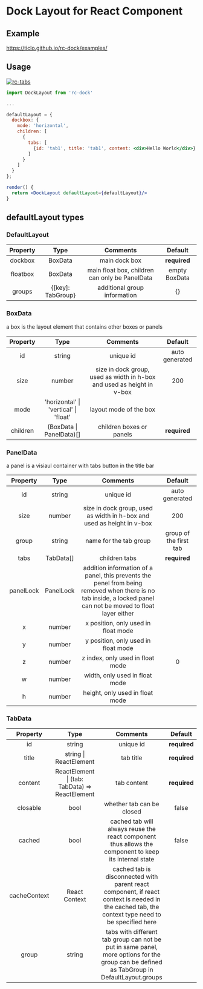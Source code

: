 # Dock Layout for React Component

## Example
https://ticlo.github.io/rc-dock/examples/

## Usage

[![rc-tabs](https://nodei.co/npm/rc-dock.png)](https://npmjs.org/package/rc-dock)

```jsx
import DockLayout from 'rc-dock'

...

defaultLayout = {
  dockbox: {
    mode: 'horizontal',
    children: [
      {
        tabs: [
          {id: 'tab1', title: 'tab1', content: <div>Hello World</div>}
        ]
      }
    ]
  }
};

render() {
  return <DockLayout defaultLayout={defaultLayout}/>
}

```

## defaultLayout types


### DefaultLayout
| Property | Type | Comments | Default |
| :---: | :---: | :---: | :---: |
| dockbox | BoxData | main dock box | **required**  |
| floatbox | BoxData | main float box, children can only be PanelData  | empty BoxData |
| groups | {[key]: TabGroup} | additional group information | {} |

### BoxData
a box is the layout element that contains other boxes or panels

| Property | Type | Comments | Default |
| :---: | :---: | :---: | :---: |
| id | string | unique id | auto generated |
| size | number | size in dock group, used as width in h-box and used as height in v-box | 200 |
| mode | 'horizontal' &#x7c; 'vertical' &#x7c; 'float' | layout mode of the box | |
| children | (BoxData &#x7c; PanelData)[] | children boxes or panels | **required** |

### PanelData
a panel is a visiaul container with tabs button in the title bar

| Property | Type | Comments | Default |
| :---: | :---: | :---: | :---: |
| id | string | unique id | auto generated |
| size | number | size in dock group, used as width in h-box and used as height in v-box | 200 |
| group | string | name for the tab group | group of the first tab |
| tabs | TabData[] | children tabs | **required** |
| panelLock | PanelLock | addition information of a panel, this prevents the penel from being removed when there is no tab inside, a locked panel can not be moved to float layer either | |
| x | number | x position, only used in float mode | |
| y | number | y position, only used in float mode | |
| z | number | z index, only used in float mode | 0 |
| w | number | width, only used in float mode | |
| h | number | height, only used in float mode | |

### TabData 
| Property | Type | Comments | Default |
| :---: | :---: | :---: | :---: |
| id | string | unique id | **required** |
| title | string &#x7c; ReactElement | tab title | **required** |
| content | ReactElement &#x7c; (tab: TabData) => ReactElement | tab content | **required** |
| closable | bool | whether tab can be closed | false |
| cached | bool | cached tab will always reuse the react component thus allows the component to keep its internal state | false |
| cacheContext | React Context |cached tab is disconnected with parent react component, if react context is needed in the cached tab, the context type need to be specified here |  |
| group | string | tabs with different tab group can not be put in same panel, more options for the group can be defined as TabGroup in DefaultLayout.groups | |


